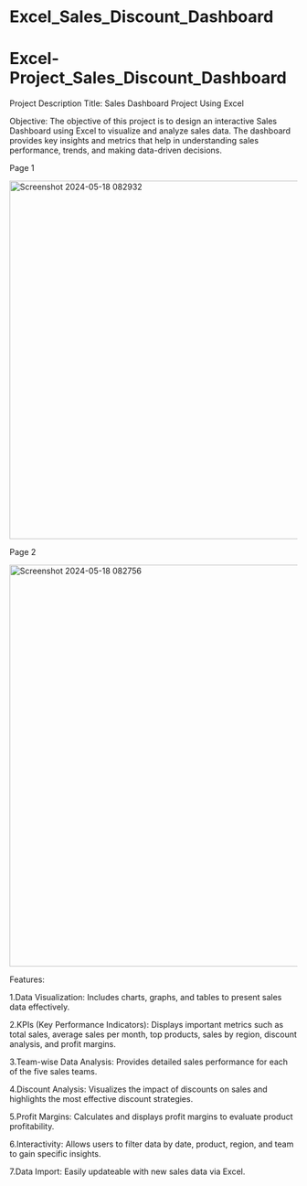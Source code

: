 # Excel_Sales_Discount_Dashboard
# Excel-Project_Sales_Discount_Dashboard 

Project Description
Title: Sales Dashboard Project Using Excel

Objective:
The objective of this project is to design an interactive Sales Dashboard using Excel to visualize and analyze sales data. The dashboard provides key insights and metrics that help in understanding sales performance, trends, and making data-driven decisions.

Page 1

<img width="627" alt="Screenshot 2024-05-18 082932" src="https://github.com/kharolekaran03/Excel_Sales_Discount_Dashboard/assets/161187229/ba0a7305-31b5-4104-a2e7-e8ec19d3e842">


Page 2

<img width="703" alt="Screenshot 2024-05-18 082756" src="https://github.com/kharolekaran03/Excel_Sales_Discount_Dashboard/assets/161187229/c04bca0f-a917-4f50-838c-f3dc3b8c1191">



Features:

1.Data Visualization: Includes charts, graphs, and tables to present sales data effectively.

2.KPIs (Key Performance Indicators): Displays important metrics such as total sales, average sales per month, top products, sales by region, discount analysis, and profit margins.

3.Team-wise Data Analysis: Provides detailed sales performance for each of the five sales teams.

4.Discount Analysis: Visualizes the impact of discounts on sales and highlights the most effective discount strategies.

5.Profit Margins: Calculates and displays profit margins to evaluate product profitability.

6.Interactivity: Allows users to filter data by date, product, region, and team to gain specific insights.

7.Data Import: Easily updateable with new sales data via Excel.

